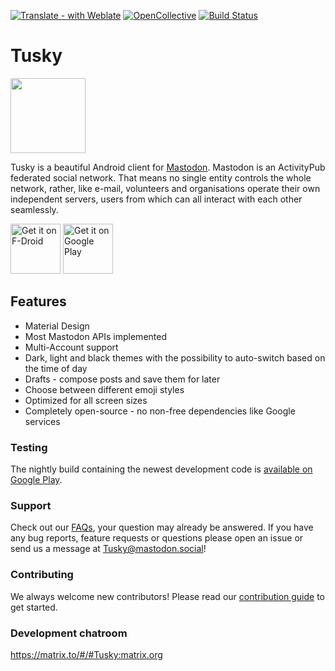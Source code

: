 [![Translate - with Weblate](https://img.shields.io/badge/translate%20with-Weblate-green.svg?style=flat)](https://weblate.tusky.app/) [![OpenCollective](https://opencollective.com/tusky/backers/badge.svg)](https://opencollective.com/tusky/) [![Build Status](https://app.bitrise.io/app/a3e773c3c57a894c/status.svg?token=qLu_Ti4Gp2LWcYT4eo2INQ&branch=develop)](https://app.bitrise.io/app/a3e773c3c57a894c) 
# Tusky

<img src="/fastlane/metadata/android/en-US/images/icon.png" width="120" height="120"/>

Tusky is a beautiful Android client for [Mastodon](https://github.com/mastodon/mastodon). Mastodon is an ActivityPub federated social network. That means no single entity controls the whole network, rather, like e-mail, volunteers and organisations operate their own independent servers, users from which can all interact with each other seamlessly.

[<img src="/assets/fdroid_badge.png" alt="Get it on F-Droid" height="80" />](https://f-droid.org/repository/browse/?fdid=com.keylesspalace.tusky)
[<img src="https://play.google.com/intl/en_us/badges/images/generic/en_badge_web_generic.png" alt="Get it on Google Play" height="80" />](https://play.google.com/store/apps/details?id=com.keylesspalace.tusky&utm_source=github&pcampaignid=MKT-Other-global-all-co-prtnr-py-PartBadge-Mar2515-1)

## Features

- Material Design
- Most Mastodon APIs implemented 
- Multi-Account support
- Dark, light and black themes with the possibility to auto-switch based on the time of day
- Drafts - compose posts and save them for later
- Choose between different emoji styles 
- Optimized for all screen sizes
- Completely open-source - no non-free dependencies like Google services

### Testing

The nightly build containing the newest development code is [available on Google Play](https://play.google.com/store/apps/details?id=com.keylesspalace.tusky.test). 

### Support

Check out our [FAQs](https://github.com/tuskyapp/faq/blob/main/README.md), your question may already be answered.
If you have any bug reports, feature requests or questions please open an issue or send us a message at [Tusky@mastodon.social](https://mastodon.social/@Tusky)!

### Contributing
We always welcome new contributors! Please read our [contribution guide](https://github.com/tuskyapp/Tusky/blob/develop/CONTRIBUTING.md) to get started.

### Development chatroom
https://matrix.to/#/#Tusky:matrix.org
